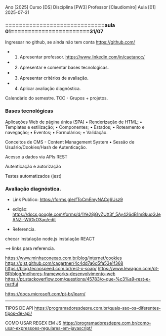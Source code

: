 Ano        [2025]
Curso      [DS] 
Disciplina [PW3]
Professor  [Claudiomiro] 
Aula       [01] 2025-07-31

### =============================aula 01=======================31/07

Ingressar no github, se ainda não tem conta  https://github.com/


- 1. Apresentar professor. https://www.linkedin.com/in/caetanoc/
- 2. Apresentar e comentar bases tecnologicas.
- 3. Apresentar critérios de avaliação.
- 4. Aplicar avaliação diagnóstica.

Calendário do semestre.
TCC - Grupos + projetos.

### Bases tecnológicas 

Aplicações Web de página única (SPA)
• Renderização de HTML;
• Templates e estilização;
• Componentes;
• Estados;
• Roteamento e navegação;
• Eventos;
• Formulários;
• Validação.

Conceitos de CMS - Content Management System
• Sessão de Usuário/Cookies/Hash de Autenticação.

Acesso a dados via APIs REST

Autenticação e autorização

Testes automatizados (jest)


### Avaliação diagnóstica.  

- Link Publico:  https://forms.gle/fToCmEmyNACg6Usz9
- edição: https://docs.google.com/forms/d/1Ye28jGvZUX3f_5Ay426dB1m8kuoGJeANZi-WtGkO3ao/edit


- Referencia.


checar instalação node.js 
instalação REACT





==> links para referencia.

https://www.minhaconexao.com.br/blog/internet/cookies
https://gist.github.com/cagartner/4c4dd7a6d5fa53e1f368
https://blog.tecnospeed.com.br/rest-x-soap/
https://www.lewagon.com/pt-BR/blog/melhores-frameworks-desenvolvimento-web
https://pt.stackoverflow.com/questions/45783/o-que-%c3%a9-rest-e-restful


https://docs.microsoft.com/pt-br/learn/


---------------------------------------------------------

TIPOS DE API
https://programadoresdepre.com.br/quais-sao-os-diferentes-tipos-de-api/

COMO USAR REGEX EM JS
https://programadoresdepre.com.br/como-usar-expressoes-regulares-em-javascript/







